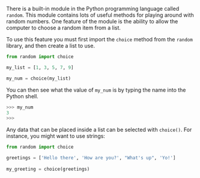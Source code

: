 There is a built-in module in the Python programming language called `random`. This module contains lots of useful methods for playing around with random numbers. One feature of the module is the ability to allow the computer to choose a random item from a list.

To use this feature you must first import the `choice` method from the `random` library, and then create a list to use.

```python
from random import choice

my_list = [1, 3, 5, 7, 9]

my_num = choice(my_list)
```

You can then see what the value of `my_num` is by typing the name into the Python shell.

```python
>>> my_num
3
>>>
```

Any data that can be placed inside a list can be selected with `choice()`. For instance, you might want to use strings:

```python
from random import choice

greetings = ['Hello there', 'How are you?', "What's up", 'Yo!']
			
my_greeting = choice(greetings)
```


